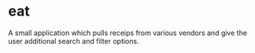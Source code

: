 # eat
A small application which pulls receips from various vendors and give the user additional search and filter options.
